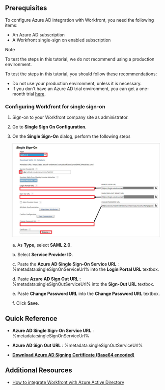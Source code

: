 ## Prerequisites

To configure Azure AD integration with Workfront, you need the following items:

- An Azure AD subscription
- A Workfront single-sign on enabled subscription

> [!NOTE]
> To test the steps in this tutorial, we do not recommend using a production environment.

To test the steps in this tutorial, you should follow these recommendations:

- Do not use your production environment, unless it is necessary.
- If you don't have an Azure AD trial environment, you can get a one-month trial [here](https://azure.microsoft.com/pricing/free-trial/).

### Configuring Workfront for single sign-on

1. Sign-on to your Workfront company site as administrator.

2. Go to **Single Sign On Configuration**.

3. On the **Single Sign-On** dialog, perform the following steps
	
	![Configure Single Sign-On](./media/tutorial_attask_06.png) 
   
    a. As **Type**, select **SAML 2.0**.
   
    b. Select **Service Provider ID**.
   
    c. Paste the **Azure AD Single Sign-On Service URL** : %metadata:singleSignOnServiceUrl% into the **Login Portal URL** textbox.
   
    d. Paste **Azure AD Sign Out URL** : %metadata:singleSignOutServiceUrl% into the **Sign-Out URL** textbox.
   
    e. Paste **Change Password URL** into the **Change Password URL** textbox.
   
    f. Click **Save**.

## Quick Reference

* **Azure AD Single Sign-On Service URL** : %metadata:singleSignOnServiceUrl%

* **Azure AD Sign Out URL** : %metadata:singleSignOutServiceUrl%

* **[Download Azure AD Signing Certificate (Base64 encoded)](%metadata:certificateDownloadBase64Url%)**

## Additional Resources

* [How to integrate Workfront with Azure Active Directory](active-directory-saas-workfront-tutorial.md)
